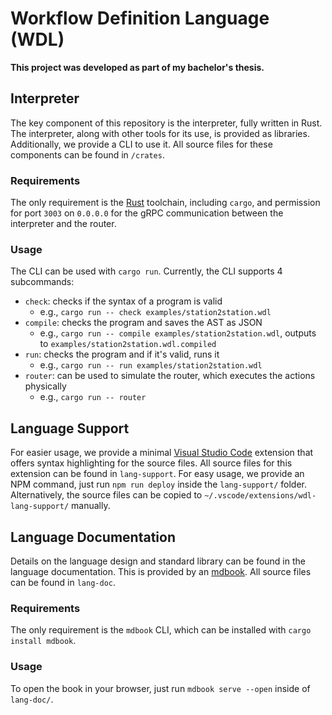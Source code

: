 # Workflow Definition Language (WDL)

**This project was developed as part of my bachelor's thesis.**

## Interpreter

The key component of this repository is the interpreter, fully written in Rust. The interpreter, along with other tools for its use, is provided as libraries. Additionally, we provide a CLI to use it. All source files for these components can be found in `/crates`.

### Requirements

The only requirement is the [Rust](https://www.rust-lang.org/) toolchain, including `cargo`, and permission for port `3003` on `0.0.0.0` for the gRPC communication between the interpreter and the router.

### Usage

The CLI can be used with `cargo run`. Currently, the CLI supports 4 subcommands:

- `check`: checks if the syntax of a program is valid
  - e.g., `cargo run -- check examples/station2station.wdl`
- `compile`: checks the program and saves the AST as JSON
  - e.g., `cargo run -- compile examples/station2station.wdl`, outputs to `examples/station2station.wdl.compiled`
- `run`: checks the program and if it's valid, runs it
  - e.g., `cargo run -- run examples/station2station.wdl`
- `router`: can be used to simulate the router, which executes the actions physically
  - e.g., `cargo run -- router`

## Language Support

For easier usage, we provide a minimal [Visual Studio Code](https://code.visualstudio.com/) extension that offers syntax highlighting for the source files. All source files for this extension can be found in `lang-support`. For easy usage, we provide an NPM command, just run `npm run deploy` inside the `lang-support/` folder. Alternatively, the source files can be copied to `~/.vscode/extensions/wdl-lang-support/` manually.

## Language Documentation

Details on the language design and standard library can be found in the language documentation. This is provided by an [mdbook](http://rust-lang.github.io/mdBook/). All source files can be found in `lang-doc`.

### Requirements

The only requirement is the `mdbook` CLI, which can be installed with `cargo install mdbook`.

### Usage

To open the book in your browser, just run `mdbook serve --open` inside of `lang-doc/`.
